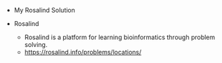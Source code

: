 * My Rosalind Solution

* Rosalind
    * Rosalind is a platform for learning bioinformatics through problem solving.
    * https://rosalind.info/problems/locations/
